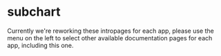 # subchart

Currently we're reworking these intropages for each app, please use the menu on the left to select other available documentation pages for each app, including this one.
